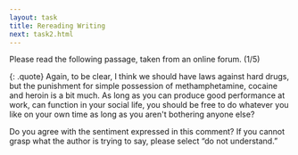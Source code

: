 ```yaml
---
layout: task
title: Rereading Writing
next: task2.html
---
```


Please read the following passage, taken from an online forum. (1/5)

{: .quote}
Again, to be clear, I think we should have laws against hard drugs, but the punishment for simple possession of methamphetamine, cocaine and heroin is a bit much. As long as you can produce good performance at work, can function in your social life, you should be free to do whatever you like on your own time as long as you aren't bothering anyone else?

Do you agree with the sentiment expressed in this comment? If you cannot grasp what the author is trying to say, please select “do not understand.”